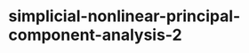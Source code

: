 simplicial-nonlinear-principal-component-analysis-2
===================================================

